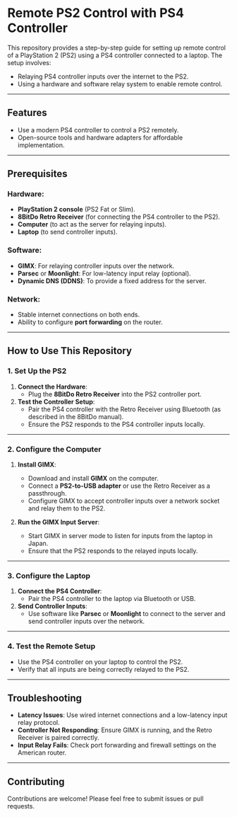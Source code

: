 # Remote PS2 Control with PS4 Controller

This repository provides a step-by-step guide for setting up remote control of a PlayStation 2 (PS2) using a PS4 controller connected to a laptop. The setup involves:
- Relaying PS4 controller inputs over the internet to the PS2.
- Using a hardware and software relay system to enable remote control.

---

## Features
- Use a modern PS4 controller to control a PS2 remotely.
- Open-source tools and hardware adapters for affordable implementation.

---

## Prerequisites

### Hardware:
- **PlayStation 2 console** (PS2 Fat or Slim).
- **8BitDo Retro Receiver** (for connecting the PS4 controller to the PS2).
- **Computer** (to act as the server for relaying inputs).
- **Laptop** (to send controller inputs).

### Software:
- **GIMX**: For relaying controller inputs over the network.
- **Parsec** or **Moonlight**: For low-latency input relay (optional).
- **Dynamic DNS (DDNS)**: To provide a fixed address for the server.

### Network:
- Stable internet connections on both ends.
- Ability to configure **port forwarding** on the router.

---

## How to Use This Repository

### 1. Set Up the PS2
1. **Connect the Hardware**:
   - Plug the **8BitDo Retro Receiver** into the PS2 controller port.
2. **Test the Controller Setup**:
   - Pair the PS4 controller with the Retro Receiver using Bluetooth (as described in the 8BitDo manual).
   - Ensure the PS2 responds to the PS4 controller inputs locally.

---

### 2. Configure the Computer
1. **Install GIMX**:
   - Download and install **GIMX** on the computer.
   - Connect a **PS2-to-USB adapter** or use the Retro Receiver as a passthrough.
   - Configure GIMX to accept controller inputs over a network socket and relay them to the PS2.

2. **Run the GIMX Input Server**:
   - Start GIMX in server mode to listen for inputs from the laptop in Japan.
   - Ensure that the PS2 responds to the relayed inputs locally.

---

### 3. Configure the Laptop
1. **Connect the PS4 Controller**:
   - Pair the PS4 controller to the laptop via Bluetooth or USB.
2. **Send Controller Inputs**:
   - Use software like **Parsec** or **Moonlight** to connect to the server and send controller inputs over the network.

---

### 4. Test the Remote Setup
- Use the PS4 controller on your laptop to control the PS2.
- Verify that all inputs are being correctly relayed to the PS2.

---

## Troubleshooting
- **Latency Issues**: Use wired internet connections and a low-latency input relay protocol.
- **Controller Not Responding**: Ensure GIMX is running, and the Retro Receiver is paired correctly.
- **Input Relay Fails**: Check port forwarding and firewall settings on the American router.

---

## Contributing
Contributions are welcome! Please feel free to submit issues or pull requests.
